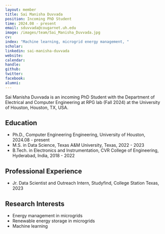 ```yaml
---
layout: member
title: Sai Manisha Duvvada
position: Incoming PhD Student
time: 2024.08 - present
email: sduvvada@cougarnet.uh.edu
image: /images/team/Sai_Manisha_Duvvada.jpg
cv: 
index: "Machine learning, microgrid energy management, "
scholar: 
linkedin: sai-manisha-duvvada
website: 
calendar: 
handle: 
github: 
twitter: 
facebook: 
alumni: 
---
```



Sai Manisha Duvvada is an incoming PhD Student with the Department of Electrical and Computer Engineering at RPG lab (Fall 2024) at the University of Houston, Houston, TX, USA. 


## Education
* Ph.D., Computer Engineering Engineering, University of Houston, 2024.08 - present
* M.S. in Data Science, Texas A&M University, Texas, 2022 - 2023
* B.Tech. in Electronics and Instrumentation, CVR College of Engineering, Hyderabad, India, 2018 - 2022

## Professional Experience
* Jr. Data Scientist and Outreach Intern, Studyfind, College Station Texas, 2023 

## Research Interests
* Energy management in microgrids 
* Renewable energy storage in microgrids
* Machine learning